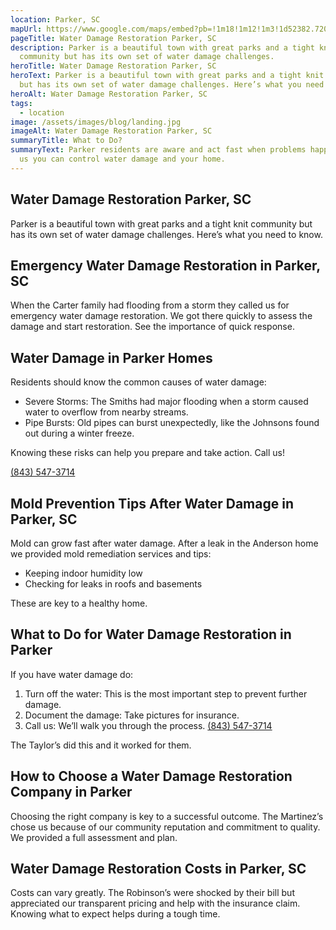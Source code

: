 ```yaml
---
location: Parker, SC
mapUrl: https://www.google.com/maps/embed?pb=!1m18!1m12!1m3!1d52382.720602114474!2d-82.49563252979733!3d34.85823648190288!2m3!1f0!2f0!3f0!3m2!1i1024!2i768!4f13.1!3m3!1m2!1s0x8858311f1d1e5f6b%3A0x687cba9ecd58efc9!2sParker%2C%20SC%2C%20USA!5e0!3m2!1sen!2sph!4v1728740642482!5m2!1sen!2sph
pageTitle: Water Damage Restoration Parker, SC
description: Parker is a beautiful town with great parks and a tight knit
  community but has its own set of water damage challenges.
heroTitle: Water Damage Restoration Parker, SC
heroText: Parker is a beautiful town with great parks and a tight knit community
  but has its own set of water damage challenges. Here’s what you need to know.
heroAlt: Water Damage Restoration Parker, SC
tags:
  - location
image: /assets/images/blog/landing.jpg
imageAlt: Water Damage Restoration Parker, SC
summaryTitle: What to Do?
summaryText: Parker residents are aware and act fast when problems happen. With
  us you can control water damage and your home.
---
```

## Water Damage Restoration Parker, SC

Parker is a beautiful town with great parks and a tight knit community but has its own set of water damage challenges. Here’s what you need to know.

## Emergency Water Damage Restoration in Parker, SC

When the Carter family had flooding from a storm they called us for emergency water damage restoration. We got there quickly to assess the damage and start restoration. See the importance of quick response.

## Water Damage in Parker Homes

Residents should know the common causes of water damage:

* Severe Storms: The Smiths had major flooding when a storm caused water to overflow from nearby streams.
* Pipe Bursts: Old pipes can burst unexpectedly, like the Johnsons found out during a winter freeze.

Knowing these risks can help you prepare and take action. Call us! 

[(843) 547-3714](tel:8435473714)

## Mold Prevention Tips After Water Damage in Parker, SC

Mold can grow fast after water damage. After a leak in the Anderson home we provided mold remediation services and tips:

* Keeping indoor humidity low
* Checking for leaks in roofs and basements

These are key to a healthy home.

## What to Do for Water Damage Restoration in Parker

If you have water damage do:

1. Turn off the water: This is the most important step to prevent further damage.
2. Document the damage: Take pictures for insurance.
3. Call us: We’ll walk you through the process. [(843) 547-3714](tel:8435473714)

The Taylor’s did this and it worked for them.

## How to Choose a Water Damage Restoration Company in Parker

Choosing the right company is key to a successful outcome. The Martinez’s chose us because of our community reputation and commitment to quality. We provided a full assessment and plan.

## Water Damage Restoration Costs in Parker, SC

Costs can vary greatly. The Robinson’s were shocked by their bill but appreciated our transparent pricing and help with the insurance claim. Knowing what to expect helps during a tough time.
